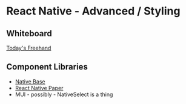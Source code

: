 # React Native - Advanced / Styling

## Whiteboard

[Today's Freehand](https://projects.invisionapp.com/freehand/document/QsrNfVQQq)

## Component Libraries

- [Native Base](https://docs.nativebase.io/?utm_source=HomePage&utm_medium=header&utm_campaign=NativeBase_3)
- [React Native Paper](https://callstack.github.io/react-native-paper/)
- MUI - possibly - NativeSelect is a thing

